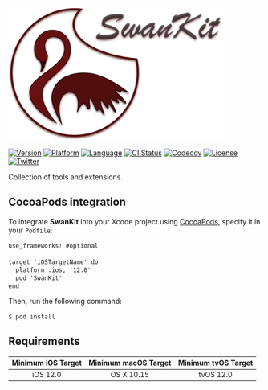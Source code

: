 ![Logo](SwanLogo.png)

[![Version](https://img.shields.io/cocoapods/v/SwanKit.svg?style=flat)](http://cocoapods.org/pods/SwanKit)
[![Platform](https://img.shields.io/cocoapods/p/SwanKit.svg?style=flat)](http://cocoapods.org/pods/SwanKit)
[![Language](https://img.shields.io/github/languages/top/Anobisoft/SwanKit.svg)](https://github.com/Anobisoft/SwanKit)
[![CI Status](https://img.shields.io/travis/com/Anobisoft/SwanKit)](https://travis-ci.org/Anobisoft/SwanKit)
[![Codecov](https://codecov.io/gh/Anobisoft/SwanKit/branch/master/graph/badge.svg)](https://codecov.io/gh/Anobisoft/SwanKit)
[![License](https://img.shields.io/cocoapods/l/SwanKit.svg?style=flat)](http://cocoapods.org/pods/SwanKit)
[![Twitter](https://img.shields.io/badge/twitter-@Anobisoft-blue.svg?style=flat)](http://twitter.com/Anobisoft)

Collection of tools and extensions.

## CocoaPods integration
To integrate **SwanKit** into your Xcode project using [CocoaPods](http://cocoapods.org), specify it in your `Podfile`:

```
use_frameworks! #optional

target 'iOSTargetName' do
  platform :ios, '12.0'
  pod 'SwanKit'
end

```
Then, run the following command:
```
$ pod install
```

## Requirements

| Minimum iOS Target | Minimum macOS Target | Minimum tvOS Target |
|:------------------:|:--------------------:|:-------------------:|
| iOS 12.0            | OS X 10.15           | tvOS 12.0            |

